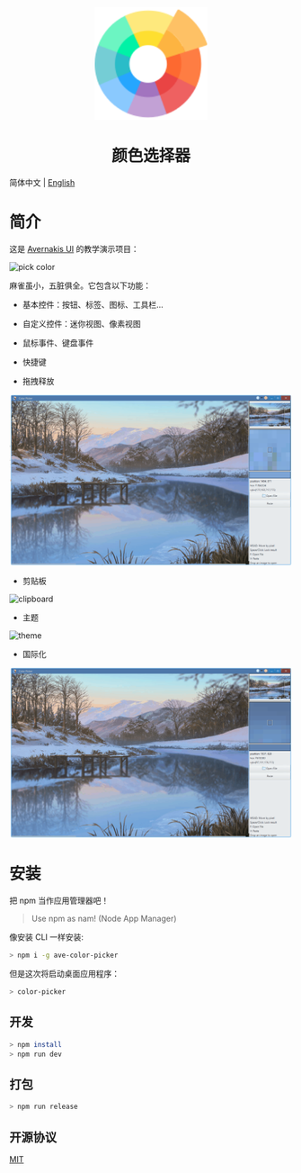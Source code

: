 <p align="center">
    <img width="200" src="./assets/color-wheel.png">
</p>

<h1 align="center">颜色选择器</h1>

简体中文 | [English](./README.md)

# 简介

这是 [Avernakis UI](https://qber-soft.github.io/Ave-Nodejs-Docs/) 的教学演示项目：

![pick color](./docs/images/pick-color.gif)

麻雀虽小，五脏俱全。它包含以下功能：

-   基本控件：按钮、标签、图标、工具栏...
-   自定义控件：迷你视图、像素视图
-   鼠标事件、键盘事件
-   快捷键

-   拖拽释放

![drag-to-drop](./docs/images/drag-to-drop.gif)

-   剪贴板

![clipboard](./docs/images/clipboard.gif)

-   主题

![theme](./docs/images/theme.gif)

-   国际化

![i18n](./docs/images/i18n.gif)

# 安装

把 npm 当作应用管理器吧！

> Use npm as nam! (Node App Manager)

像安装 CLI 一样安装:

```bash
> npm i -g ave-color-picker
```

但是这次将启动桌面应用程序：

```bash
> color-picker
```

## 开发

```bash
> npm install
> npm run dev
```

## 打包

```bash
> npm run release
```

## 开源协议

[MIT](./LICENSE)
